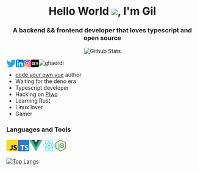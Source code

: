 <h1 align="center">Hello World <img src="https://media.giphy.com/media/hvRJCLFzcasrR4ia7z/giphy.gif" width="30px" />, I'm Gil
</h1>

<h3 align="center">A backend && frontend developer that loves typescript and open source</h3>

<div align="center">

![Github Stats](https://github-readme-stats.vercel.app/api?username=ghaerdi&bg_color=30,e96443,904e95&title_color=fff&text_color=fff&show_icons=true&icon_color=fff&hide_border=true)

</div>

<a href="https://twitter.com/ghaerdi" target="_blank">
	<img align="left" src="/icons/social/twitter.png" alt="ghaerdi's twitter" height="20"/>
</a>

<a href="https://linkedin.com/in/ghaerdi" target="_blank">
	<img align="left" src="/icons/social/linkedin.png" alt="ghaerdi's linkedin" height="20"/>
</a>

<a href="https://instagram.com/ghaerdi" target="_blank">
	<img align="left" src="/icons/social/instagram.png" alt="ghaerdi's instagram" height="20"/>
</a>

<a href="https://dev.to/ghaerdi" target="_blank">
	<img align="left" src="/icons/social/devto.png" alt="ghaeri's dev.to" height="20"/>
</a>

![ghaerdi](https://komarev.com/ghpvc/?username=ghaerdi&label=Profile%20views&color=0e75b6&style=flat)

- [code your own vue](https://dev.to/ghaerdi/code-your-own-vue-50mg) author
- Waiting for the deno era
- Typescript developer
- Hacking on [Piwo](https://github.com/crewdevio/piwo)
- Learning Rust
- Linux lover
- Gamer


### Languages and Tools

<img align="left" src="/icons/tech/javascript.png" alt="javascript" height="30" />
<img align="left" src="/icons/tech/typescript.png" alt="typescript" height="30" />
<img align="left" src="/icons/tech/vue.png" alt="vue" height="30" />
<img align="left" src="/icons/tech/react.png" alt="react" height="30" />
<img align="left" src="/icons/tech/node.png" alt="node" height="30" />

<br>
<br>

[![Top Langs](https://github-readme-stats.vercel.app/api/top-langs/?username=ghaerdi&layout=compact&bg_color=222&title_color=fff&text_color=fff)](https://github.com/anuraghazra/github-readme-stats)
